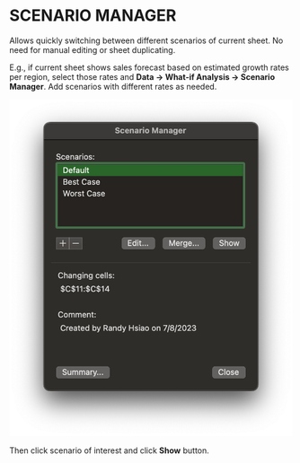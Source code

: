 # SCENARIO MANAGER

Allows quickly switching between different scenarios of current sheet. No need for manual editing or sheet duplicating.

E.g., if current sheet shows sales forecast based on estimated growth rates per region, select those rates and **Data &rarr; What-if Analysis &rarr; Scenario Manager**. Add scenarios with different rates as needed.

![Scenario Manager](/assets/scenario-manager.png)

Then click scenario of interest and click **Show** button.
